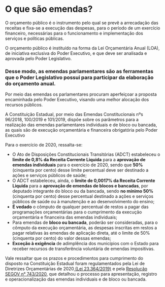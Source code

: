 # O que são emendas?

O orçamento público é o instrumento pelo qual se prevê a arrecadação das receitas e fixa-se a execução das despesas, para o período de um exercício financeiro, necessárias para o funcionamento e implementação dos serviços e políticas públicas.

O orçamento público é instituído na forma da Lei Orçamentária Anual \(LOA\), de iniciativa exclusiva do Poder Executivo, e que deve ser analisada e aprovada pelo Poder Legislativo.

### Desse modo, as **emendas parlamentares** são as ferramentas que o Poder Legislativo possui para participar da elaboração do orçamento anual.

Por meio das emendas os parlamentares procuram aperfeiçoar a proposta encaminhada pelo Poder Executivo, visando uma melhor alocação dos recursos públicos.

A Constituição Estadual, por meio das Emendas Constitucionais nºs 96/2018, 100/2019 e 101/2019, dispõe sobre os parâmetros para a realização das emendas parlamentares individuais e de bloco ou bancada, as quais são de execução orçamentária e financeira obrigatória pelo Poder Executivo

Para o exercício de 2020, ressalta-se:

*  O Ato de Disposições Constitucionais Transitórias \(ADCT\) estabeleceu o **limite de 0,8% da Receita Corrente Liquida** para a **aprovação de emendas individuais** para o exercício de 2020, sendo que **50%** \(cinquenta por cento\) desse limite percentual deve ser destinado a ações e serviços públicos de saúde;
* O ADCT estabeleceu, ainda, o **limite de 0,0017% da Receita Corrente Liquida** para a **aprovação de emendas de blocos e bancadas**, por deputado integrante do bloco ou da bancada, sendo **no mínimo 50%** \(cinquenta por cento\) desse percentual destinado a ações e serviços públicos de saúde ou à manutenção e ao desenvolvimento do ensino;
* **É vedado** o cômputo de qualquer percentual de restos a pagar das programações orçamentárias para o cumprimento da execução orçamentária e financeira das emendas individuais;
* Para emendas de **bloco ou bancada**, poderão ser consideradas, para o cômputo da execução orçamentária, as despesas inscritas em restos a pagar relativas às emendas de aplicação direta, até o limite de 50% \(cinquenta por cento\) do valor dessas emendas;
* **Exceção à exigência** de adimplência dos municípios com o Estado para receber recursos de transferência voluntária de emendas impositivas.

  
Vale ressaltar que  os prazos e procedimentos para cumprimento do disposto na Constituição Estadual foram regulamentados pela Lei de Diretrizes Orçamentárias de 2020[ \(Lei 23.364/2019\)](https://www.almg.gov.br/consulte/legislacao/completa/completa.html?ano=2019&num=23364&tipo=LEI%20) e pela [Resolução SEGOV n° 743/2020](http://www.sigconsaida.mg.gov.br/wp-content/uploads/arquivos/resolucoes/resolucao_segov_743_2020.pdf), que detalhou o processo para apresentação, registro e operacionalização das emendas individuais e de bloco ou bancada.

